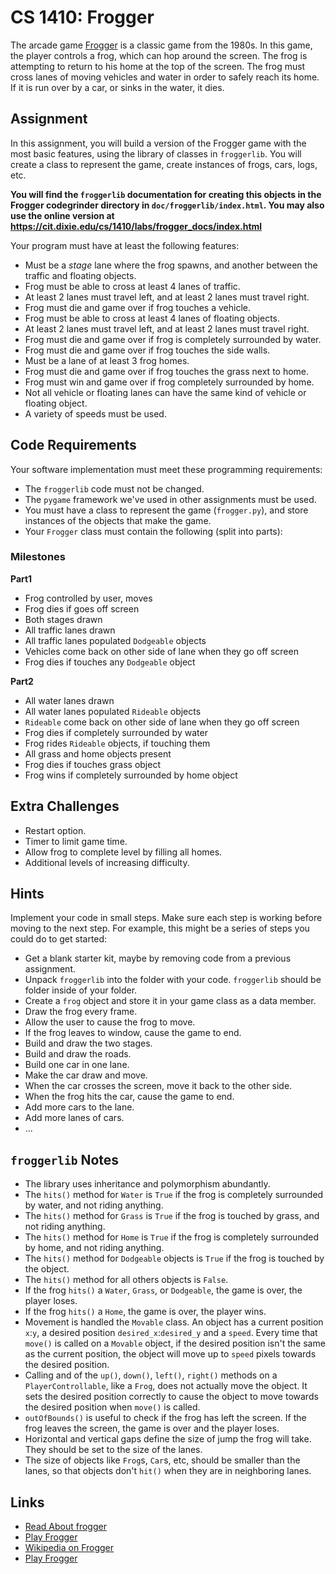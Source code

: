 # CS 1410: Frogger

The arcade game [Frogger](https://en.wikipedia.org/wiki/Frogger) is a classic
game from the 1980s.  In this game, the player controls a frog,
which can hop around the screen.  The frog is attempting to return
to his home at the top of the screen.  The frog must cross
lanes of moving vehicles and water in order to safely reach its
home.  If it is run over by a car, or sinks in the water, it dies.

## Assignment

In this assignment, you will build a version of the Frogger game
with the most basic features, using the library of classes
in `froggerlib`.  You will create a class to represent the game,
create instances of frogs, cars, logs, etc.

**You will find the `froggerlib` documentation for creating this objects in the
Frogger codegrinder directory in `doc/froggerlib/index.html`. You may also use
the online version at https://cit.dixie.edu/cs/1410/labs/frogger_docs/index.html**

Your program must have at least the following features:

* Must be a *stage* lane where the frog spawns, and another between the traffic and floating objects.
* Frog must be able to cross at least 4 lanes of traffic.
* At least 2 lanes must travel left, and at least 2 lanes must travel right.
* Frog must die and game over if frog touches a vehicle.
* Frog must be able to cross at least 4 lanes of floating objects.
* At least 2 lanes must travel left, and at least 2 lanes must travel right.
* Frog must die and game over if frog is completely surrounded by water.
* Frog must die and game over if frog touches the side walls.
* Must be a lane of at least 3 frog homes.
* Frog must die and game over if frog touches the grass next to home.
* Frog must win and game over if frog completely surrounded by home.
* Not all vehicle or floating lanes can have the same kind of vehicle or floating object.
* A variety of speeds must be used.

## Code Requirements

Your software implementation must meet these programming
requirements:

* The `froggerlib` code must not be changed.
* The `pygame` framework we've used in other assignments
  must be used.
* You must have a class to represent the game (`frogger.py`), and store
  instances of the objects that make the game.
* Your `Frogger` class must contain the following (split into parts):

### Milestones

**Part1**

* Frog controlled by user, moves
* Frog dies if goes off screen
* Both stages drawn
* All traffic lanes drawn
* All traffic lanes populated `Dodgeable` objects
* Vehicles come back on other side of lane when they go off screen
* Frog dies if touches any `Dodgeable` object

**Part2**

* All water lanes drawn
* All water lanes populated `Rideable` objects
* `Rideable` come back on other side of lane when they go off screen
* Frog dies if completely surrounded by water
* Frog rides `Rideable` objects, if touching them
* All grass and home objects present
* Frog dies if touches grass object
* Frog wins if completely surrounded by home object


## Extra Challenges

* Restart option.
* Timer to limit game time.
* Allow frog to complete level by filling all homes.
* Additional levels of increasing difficulty.

## Hints

Implement your code in small steps.  Make sure each step is working
before moving to the next step.  For example, this might be
a series of steps you could do to get started:

* Get a blank starter kit, maybe by removing code from a previous assignment.
* Unpack `froggerlib` into the folder with your code.  `froggerlib` should be folder inside of your folder.
* Create a `frog` object and store it in your game class as a data member.
* Draw the frog every frame.
* Allow the user to cause the frog to move.
* If the frog leaves to window, cause the game to end.
* Build and draw the two stages.
* Build and draw the roads.
* Build one car in one lane.
* Make the car draw and move.
* When the car crosses the screen, move it back to the other side.
* When the frog hits the car, cause the game to end.
* Add more cars to the lane.
* Add more lanes of cars.
* ...

## `froggerlib` Notes

* The library uses inheritance and polymorphism abundantly.
* The `hits()` method for `Water` is `True` if the frog is completely surrounded by water, and not riding anything.
* The `hits()` method for `Grass` is `True` if the frog is touched by grass, and not riding anything.
* The `hits()` method for `Home` is `True` if the frog is completely surrounded by home, and not riding anything.
* The `hits()` method for `Dodgeable` objects is `True` if the frog is touched by the object.
* The `hits()` method for all others objects is `False`.
* If the frog `hits()` a `Water`, `Grass`, or `Dodgeable`, the game is over, the player loses.
* If the frog `hits()` a `Home`, the game is over, the player wins.
* Movement is handled the `Movable` class.  An object has a current position `x`:`y`, a desired position `desired_x`:`desired_y` and a `speed`.
  Every time that `move()` is called on a `Movable` object, if the desired position isn't the same as the current position, the object will move
  up to `speed` pixels towards the desired position.
* Calling and of the `up()`, `down()`, `left()`, `right()` methods on a `PlayerControllable`, like a `Frog`, does not actually move the object.
  It sets the desired position correctly to cause the object to move towards the desired position when `move()` is called.
* `outOfBounds()` is useful to check if the frog has left the screen.  If the frog leaves the screen, the game is over and the player loses.
* Horizontal and vertical gaps define the size of jump the frog will take.  They should be set to the size of the lanes.
* The size of objects like `Frog`s, `Car`s, etc, should be smaller than the lanes, so that objects don't `hit()` when they are in neighboring lanes.

## Links

* [Read About frogger](http://www.classicgaming.cc/classics/frogger/about)
* [Play Frogger](http://www.frogger.net/)
* [Wikipedia on Frogger](https://en.wikipedia.org/wiki/Frogger)
* [Play Frogger](http://www.classicgamesarcade.com/game/21607/frogger.html)
